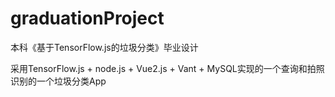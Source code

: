 # graduationProject
本科《基于TensorFlow.js的垃圾分类》毕业设计

采用TensorFlow.js + node.js + Vue2.js + Vant + MySQL实现的一个查询和拍照识别的一个垃圾分类App
